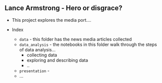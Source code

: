 ## Lance Armstrong - Hero or disgrace?

* This project explores the media port....

* Index
  * `data` - this folder has the news media articles collected 
  * `data_analysis` - the notebooks in this folder walk through the steps of data analysis...
    * collecting data
    * exploring and describing data
    * ..
  * `presentation` -
  * ...
  
  